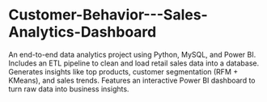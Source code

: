 # Customer-Behavior---Sales-Analytics-Dashboard
An end-to-end data analytics project using Python, MySQL, and Power BI. Includes an ETL pipeline to clean and load retail sales data into a database. Generates insights like top products, customer segmentation (RFM + KMeans), and sales trends. Features an interactive Power BI dashboard to turn raw data into business insights.
